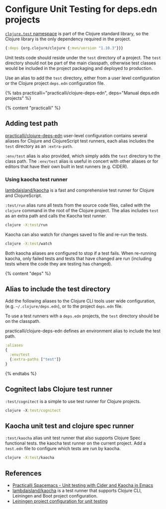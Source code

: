 # Configure Unit Testing for deps.edn projects

[`clojure.test` namespace](https://clojure.github.io/clojure/clojure.test-api.html) is part of the Clojure standard library, so the Clojure library is the only dependency required in the project.

```clojure
{:deps {org.clojure/clojure {:mvn/version "1.10.3"}}}
```

Unit tests code should reside under the `test` directory of a project.  The `test` directory should not be part of the main classpath, otherwise test classes would be included in the project packaging and deployed to production.

Use an alias to add the `test` directory, either from a user level configuration or the Clojure project `deps.edn` configuration file.

{% tabs practicalli="practicalli/clojure-deps-edn", deps="Manual deps.edn projects" %}

{% content "practicalli" %}

## Adding test path

[practicalli/clojure-deps-edn](/clojure/clojure-cli/install/community-tools.md) user-level configuration contains several aliases for Clojure and ClojureScript test runners, each alias includes the `test` directory as an `:extra-path`.

`:env/test` alias is also provided, which simply adds the `test` directory to the class path. The `:env/test` alias is useful in concert with other aliases or for editors that have their own built in test runners (e.g. CIDER).

### Using kaocha test runner

[lambdaisland/kaocha](https://github.com/lambdaisland/kaocha) is a fast and comprehensive test runner for Clojure and ClojureScript.

`:test/run` alias runs all tests from the source code files, called with the `clojure` command in the root of the Clojure project.  The alias includes `test` as an extra path and calls the Kaocha test runner.

```bash
clojure -X:test/run
```

Kaocha can also watch for changes saved to file and re-run the tests.

```bash
clojure -X:test/watch
```

Both kaocha aliases are configured to stop if a test fails.  When re-running kaocha, only failed tests and tests that have changed are run (including tests where the code they are testing has changed).


{% content "deps" %}

## Alias to include the test directory

Add the following aliases to the Clojure CLI tools user wide configuration, (e.g. `~/.clojure/deps.edn`), or to the project `deps.edn` file.

To use a test runners with a `deps.edn` projects, the `test` directory should be on the classpath.


practicalli/clojure-deps-edn defines an environment alias to include the test path.

```clojure
:aliases
{
  :env/test
  {:extra-paths ["test"]}
}
```


{% endtabs %}

## Cognitect labs Clojure test runner

`:test/cognitect` is a simple to use test runner for Clojure projects.

```clojure
clojure -X:test/cognitect
```

## Kaocha unit test and clojure spec runner

`:test/kaocha` alias unit test runner that also supports Clojure Spec functional tests.  the kaocha test runner on the current project.  Add a `test.edn` file to configure which tests are run by kaocha.
```bash
clojure -X:test/kaocha
```


## References

* [Practicalli Spacemacs - Unit testing with Cider and Kaocha in Emacs](https://practical.li/spacemacs/testing/unit-testing)
* [lambdaisland/kaocha](/testing/test-runners/kaocha-test-runner.md) is a test runner that supports Clojure CLI, Leiningen and Boot project configuration.
* [Leiningen project configuration for unit testing](/alternative-tools/leiningen/testing/configure-project.md)
